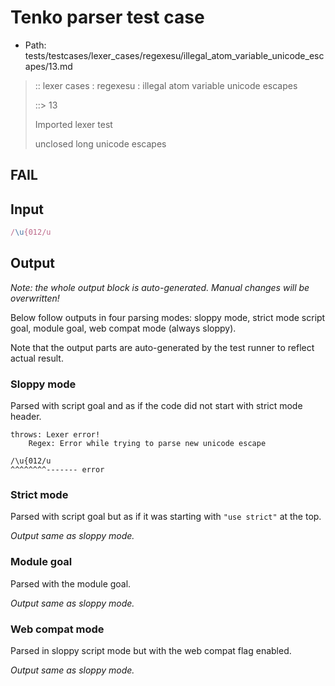 # Tenko parser test case

- Path: tests/testcases/lexer_cases/regexesu/illegal_atom_variable_unicode_escapes/13.md

> :: lexer cases : regexesu : illegal atom variable unicode escapes
>
> ::> 13
>
> Imported lexer test
>
> unclosed long unicode escapes

## FAIL

## Input

`````js
/\u{012/u
`````

## Output

_Note: the whole output block is auto-generated. Manual changes will be overwritten!_

Below follow outputs in four parsing modes: sloppy mode, strict mode script goal, module goal, web compat mode (always sloppy).

Note that the output parts are auto-generated by the test runner to reflect actual result.

### Sloppy mode

Parsed with script goal and as if the code did not start with strict mode header.

`````
throws: Lexer error!
    Regex: Error while trying to parse new unicode escape

/\u{012/u
^^^^^^^^------- error
`````

### Strict mode

Parsed with script goal but as if it was starting with `"use strict"` at the top.

_Output same as sloppy mode._

### Module goal

Parsed with the module goal.

_Output same as sloppy mode._

### Web compat mode

Parsed in sloppy script mode but with the web compat flag enabled.

_Output same as sloppy mode._
